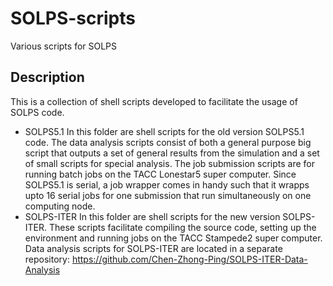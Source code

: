 # SOLPS-scripts
Various scripts for SOLPS
## Description
This is a collection of shell scripts developed to facilitate the usage of SOLPS code.
- SOLPS5.1 In this folder are shell scripts for the old version SOLPS5.1 code. The data analysis scripts consist of both a general purpose big script that outputs a set of general results from the simulation and a set of small scripts for special analysis. The job submission scripts are for running batch jobs on the TACC Lonestar5 super computer. Since SOLPS5.1 is serial, a job wrapper comes in handy such that it wrapps upto 16 serial jobs for one submission that run simultaneously on one computing node.
- SOLPS-ITER In this folder are shell scripts for the new version SOLPS-ITER. These scripts facilitate compiling the source code, setting up the environment and running jobs on the TACC Stampede2 super computer. Data analysis scripts for SOLPS-ITER are located in a separate repository: https://github.com/Chen-Zhong-Ping/SOLPS-ITER-Data-Analysis

